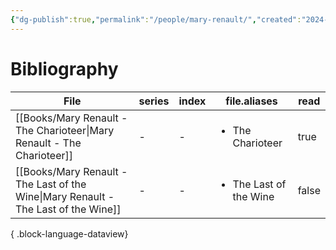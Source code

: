 ```yaml
---
{"dg-publish":true,"permalink":"/people/mary-renault/","created":"2024-11-23","updated":"2024-12-04"}
---
```



# Bibliography

| File                                                                                  | series | index | file.aliases                           | read  |
| ------------------------------------------------------------------------------------- | ------ | ----- | -------------------------------------- | ----- |
| [[Books/Mary Renault - The Charioteer\|Mary Renault - The Charioteer]]             | \-     | \-    | <ul><li>The Charioteer</li></ul>       | true  |
| [[Books/Mary Renault - The Last of the Wine\|Mary Renault - The Last of the Wine]] | \-     | \-    | <ul><li>The Last of the Wine</li></ul> | false |

{ .block-language-dataview}
